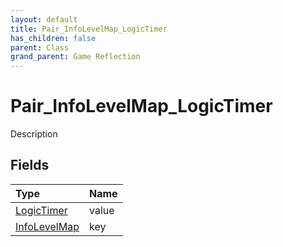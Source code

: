 ```yaml
---
layout: default
title: Pair_InfoLevelMap_LogicTimer
has_children: false
parent: Class
grand_parent: Game Reflection
---
```

# Pair_InfoLevelMap_LogicTimer
Description 

## Fields

| Type | Name |
|:-------------|:--------------|
| [LogicTimer](/docs/game-reflection/classes/logic_timer) | value |
| [InfoLevelMap](/docs/game-reflection/classes/info_level_map) | key |

